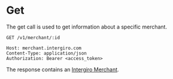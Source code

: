 # Get

The get call is used to get information about a specific merchant.

``` {1}
GET /v1/merchant/:id

Host: merchant.intergiro.com
Content-Type: application/json
Authorization: Bearer <access_token>
```

The response contains an [Intergiro Merchant](./reference#merchant).